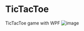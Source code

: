 # TicTacToe
TicTacToe game with WPF
![image](https://github.com/ViktoriiaMos/TicTacToe/assets/73798050/b492e04e-6f39-45fe-a4fc-e580c2ee62c5)
